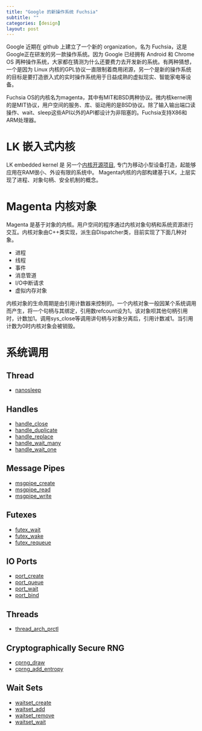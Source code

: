 ```yaml
---
title: "Google 的新操作系统 Fuchsia"
subtitle: ""
categories: [design]
layout: post
---
```


Google 近期在 github 上建立了一个新的 organization，名为 Fuchsia，这是Google正在研发的另一款操作系统。因为 Google 已经拥有 Android 和 Chrome OS 两种操作系统，大家都在猜测为什么还要费力去开发新的系统。有两种猜想，一个是因为 Linux 内核的GPL协议一直限制着商用闭源，另一个是新的操作系统的目标是要打造嵌入式的实时操作系统用于日益成熟的虚拟现实、智能家电等设备。

Fuchsia OS的内核名为magenta，其中有MIT和BSD两种协议。微内核kernel用的是MIT协议，用户空间的服务、库、驱动用的是BSD协议。除了输入输出端口读操作、wait、sleep这些API以外的API都设计为非阻塞的。Fuchsia支持X86和ARM处理器。


# LK 嵌入式内核

LK embedded kernel 是 另一个[内核开源项目](https://github.com/littlekernel/lk), 专门为移动小型设备打造，起能够应用在RAM很小、外设有限的系统中。 Magenta内核的内部构建基于LK，上层实现了进程、对象句柄、安全机制的概念。


# Magenta 内核对象

Magenta 是基于对象的内核。用户空间的程序通过内核对象句柄和系统资源进行交互。内核对象由C++类实现，派生自Dispatcher类，目前实现了下面几种对象。

- 进程
- 线程
- 事件
- 消息管道
- I/O中断请求
- 虚拟内存对象

内核对象的生命周期是由引用计数器来控制的。一个内核对象一般因某个系统调用而产生，将一个句柄与其绑定，引用数refcount设为1。该对象呗其他句柄引用时，计数加1。调用sys_close等调用讲句柄与对象分离后，引用计数减1。当引用计数为0时内核对象会被销毁。


# 系统调用

## Thread
+ [nanosleep]()

## Handles

+ [handle_close]()
+ [handle_duplicate]()
+ [handle_replace]()
+ [handle_wait_many]()
+ [handle_wait_one]()

## Message Pipes

+ [msgpipe_create]()
+ [msgpipe_read]()
+ [msgpipe_write]()

## Futexes

+ [futex_wait]()
+ [futex_wake]()
+ [futex_requeue]()

## IO Ports

+ [port_create]()
+ [port_queue]()
+ [port_wait]()
+ [port_bind]()

## Threads
+ [thread_arch_prctl]()

## Cryptographically Secure RNG
+ [cprng_draw]()
+ [cprng_add_entropy]()

## Wait Sets
+ [waitset_create]()
+ [waitset_add]()
+ [waitset_remove]()
+ [waitset_wait]()






<!--
这里是注释区

```
print "hello"
```

***Stronger***

{% highlight python %}
print "hello, Lucky!"
{% endhighlight %}

![My image]({{ site.baseurl }}/images/emule.png)

My Github is [here][mygithub].
[mygithub]: https://github.com/lucky521

-->